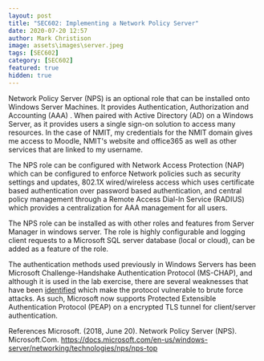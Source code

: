 ```yaml
---
layout: post
title: "SEC602: Implementing a Network Policy Server"
date: 2020-07-20 12:57
author: Mark Christison
image: assets\images\server.jpeg
tags: [SEC602]
category: [SEC602]
featured: true
hidden: true
---
```


Network Policy Server (NPS) is an optional role that can be installed onto Windows Server Machines. It provides Authentication, Authorization and Accounting (AAA) . When paired with Active Directory (AD) on a Windows Server, as it provides users a single sign-on solution to access many resources. In the case of NMIT, my credentials for the NMIT domain gives me access to Moodle, NMIT's website and office365 as well as other services that are linked to my username.

The NPS role can be configured with Network Access Protection (NAP) which can be configured to enforce Network policies such as security settings and updates, 802.1X wired/wireless access which uses certificate based authentication over password based authentication, and central policy management through a Remote Access Dial-In Service (RADIUS) which provides a centralization for AAA management for all users.

The NPS role can be installed as with other roles and features from Server Manager in windows server. The role is highly configurable and logging client requests to a Microsoft SQL server database (local or cloud), can be added as a feature of the role.

The authentication methods used previously in Windows Servers has been Microsoft Challenge-Handshake Authentication Protocol (MS-CHAP), and although it is used in the lab exercise, there are several weaknesses that have been [identified](https://msrc-blog.microsoft.com/2012/08/20/weaknesses-in-ms-chapv2-authentication/) which make the protocol vulnerable to brute force attacks. As such, Microsoft now supports Protected Extensible Authentication Protocol (PEAP) on a encrypted TLS tunnel for client/server authentication.

References
Microsoft. (2018, June 20). Network Policy Server (NPS). Microsoft.Com. https://docs.microsoft.com/en-us/windows-server/networking/technologies/nps/nps-top
